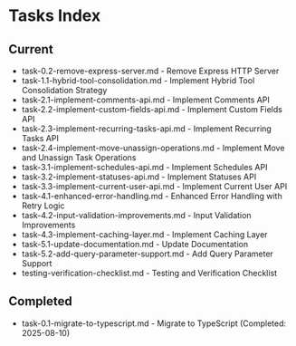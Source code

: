 # Tasks Index

## Current
- task-0.2-remove-express-server.md - Remove Express HTTP Server
- task-1.1-hybrid-tool-consolidation.md - Implement Hybrid Tool Consolidation Strategy
- task-2.1-implement-comments-api.md - Implement Comments API
- task-2.2-implement-custom-fields-api.md - Implement Custom Fields API
- task-2.3-implement-recurring-tasks-api.md - Implement Recurring Tasks API
- task-2.4-implement-move-unassign-operations.md - Implement Move and Unassign Task Operations
- task-3.1-implement-schedules-api.md - Implement Schedules API
- task-3.2-implement-statuses-api.md - Implement Statuses API
- task-3.3-implement-current-user-api.md - Implement Current User API
- task-4.1-enhanced-error-handling.md - Enhanced Error Handling with Retry Logic
- task-4.2-input-validation-improvements.md - Input Validation Improvements
- task-4.3-implement-caching-layer.md - Implement Caching Layer
- task-5.1-update-documentation.md - Update Documentation
- task-5.2-add-query-parameter-support.md - Add Query Parameter Support
- testing-verification-checklist.md - Testing and Verification Checklist

## Completed
- task-0.1-migrate-to-typescript.md - Migrate to TypeScript (Completed: 2025-08-10)